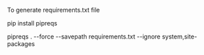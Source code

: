 
To generate requirements.txt file

pip install pipreqs

pipreqs . --force --savepath requirements.txt --ignore system,site-packages

